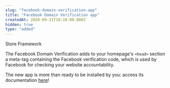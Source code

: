 ```yaml
---
slug: "facebook-domain-verification-app"
title: "Facebook Domain Verification app"
createdAt: 2020-09-21T18:10:00.000Z
hidden: true
type: "added"
---
```


<span class="badge" id="store-framework">Store Framework</span>

The Facebook Domain Verification adds to your homepage's `<head>` section a meta-tag containing the Facebook verification code, which is used by Facebook for checking your website accountability.

The new app is more than ready to be installed by you: access its documentation [here](https://vtex.io/docs/components/pixel/vtex.facebook-domain-verification/)!